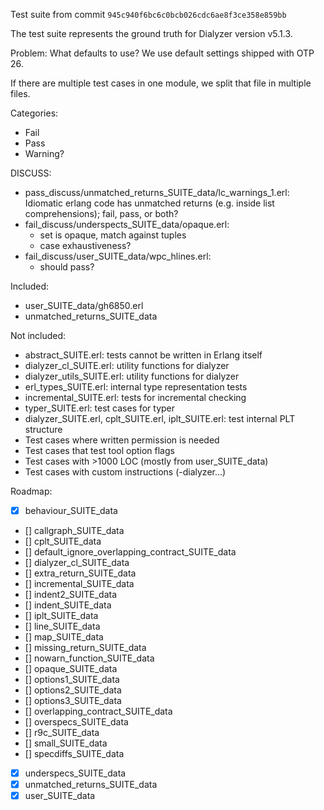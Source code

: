 Test suite from commit `945c940f6bc6c0bcb026cdc6ae8f3ce358e859bb`

The test suite represents the ground truth for Dialyzer version v5.1.3.

Problem: What defaults to use?
We use default settings shipped with OTP 26.

If there are multiple test cases in one module, we split that file in multiple files.

Categories:

* Fail
* Pass
* Warning?


DISCUSS:

* pass_discuss/unmatched_returns_SUITE_data/lc_warnings_1.erl: Idiomatic erlang code has unmatched returns (e.g. inside list comprehensions); fail, pass, or both?
* fail_discuss/underspects_SUITE_data/opaque.erl: 
    * set is opaque, match against tuples
    * case exhaustiveness?
* fail_discuss/user_SUITE_data/wpc_hlines.erl: 
    * should pass?

Included:

* user_SUITE_data/gh6850.erl
* unmatched_returns_SUITE_data


Not included:

* abstract_SUITE.erl: tests cannot be written in Erlang itself
* dialyzer_cl_SUITE.erl: utility functions for dialyzer
* dialyzer_utils_SUITE.erl: utility functions for dialyzer
* erl_types_SUITE.erl: internal type representation tests
* incremental_SUITE.erl: tests for incremental checking
* typer_SUITE.erl: test cases for typer
* dialyzer_SUITE.erl, cplt_SUITE.erl, iplt_SUITE.erl: test internal PLT structure
* Test cases where written permission is needed
* Test cases that test tool option flags
* Test cases with >1000 LOC (mostly from user_SUITE_data)
* Test cases with custom instructions (-dialyzer...)

Roadmap:

* [X] behaviour_SUITE_data
* [] callgraph_SUITE_data
* [] cplt_SUITE_data
* [] default_ignore_overlapping_contract_SUITE_data
* [] dialyzer_cl_SUITE_data
* [] extra_return_SUITE_data
* [] incremental_SUITE_data
* [] indent2_SUITE_data
* [] indent_SUITE_data
* [] iplt_SUITE_data
* [] line_SUITE_data
* [] map_SUITE_data
* [] missing_return_SUITE_data
* [] nowarn_function_SUITE_data
* [] opaque_SUITE_data
* [] options1_SUITE_data
* [] options2_SUITE_data
* [] options3_SUITE_data
* [] overlapping_contract_SUITE_data
* [] overspecs_SUITE_data
* [] r9c_SUITE_data
* [] small_SUITE_data
* [] specdiffs_SUITE_data
* [x] underspecs_SUITE_data
* [x] unmatched_returns_SUITE_data
* [x] user_SUITE_data
